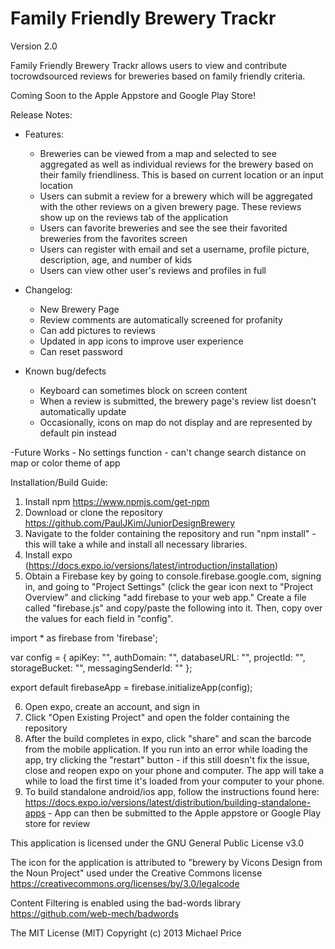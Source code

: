 # Family Friendly Brewery Trackr

Version 2.0

Family Friendly Brewery Trackr allows users to view and contribute tocrowdsourced reviews for breweries based on family friendly criteria. 

Coming Soon to the Apple Appstore and Google Play Store!

Release Notes:
- Features:
  - Breweries can be viewed from a map and selected to see aggregated as well as individual reviews for the brewery based on their family friendliness. This is based on current location or an input location
  - Users can submit a review for a brewery which will be aggregated with the other reviews on a given brewery page. These reviews show up on the reviews tab of the application
  - Users can favorite breweries and see the see their favorited breweries from the favorites screen
  - Users can register with email and set a username, profile picture, description, age, and number of kids
  - Users can view other user's reviews and profiles in full 
  
 - Changelog:
   - New Brewery Page
   - Review comments are automatically screened for profanity
   - Can add pictures to reviews
   - Updated in app icons to improve user experience
   - Can reset password
   
  - Known bug/defects
    - Keyboard can sometimes block on screen content
    - When a review is submitted, the brewery page's review list doesn't automatically update
    - Occasionally, icons on map do not display and are represented by default pin instead
  
  -Future Works
    - No settings function - can't change search distance on map or color theme of app

Installation/Build Guide:
1. Install npm https://www.npmjs.com/get-npm
2. Download or clone the repository https://github.com/PaulJKim/JuniorDesignBrewery
3. Navigate to the folder containing the repository and run "npm install" - this will take a while and install all necessary libraries.
4. Install expo (https://docs.expo.io/versions/latest/introduction/installation) 
5. Obtain a Firebase key by going to console.firebase.google.com, signing in, and going to "Project Settings" (click the gear icon next to "Project Overview" and clicking "add firebase to your web app." Create a file called "firebase.js" and copy/paste the following into it. Then, copy over the values for each field in "config". 

import * as firebase from 'firebase';

var config = {
  apiKey: "",
  authDomain: "",
  databaseURL: "",
  projectId: "",
  storageBucket: "",
  messagingSenderId: ""
};

export default firebaseApp = firebase.initializeApp(config);

6. Open expo, create an account, and sign in
7. Click "Open Existing Project" and open the folder containing the repository
8. After the build completes in expo, click "share" and scan the barcode from the mobile application. If you run into an error while loading the app, try clicking the "restart" button - if this still doesn't fix the issue, close and reopen expo on your phone and computer. The app will take a while to load the first time it's loaded from your computer to your phone. 
9. To build standalone android/ios app, follow the instructions found here: 
  https://docs.expo.io/versions/latest/distribution/building-standalone-apps - App can then be submitted to the Apple appstore or Google Play store for review
  
This application is licensed under the GNU General Public License v3.0
  
The icon for the application is attributed to "brewery by Vicons Design from the Noun Project" used under the Creative Commons license https://creativecommons.org/licenses/by/3.0/legalcode


Content Filtering is enabled using the bad-words library
https://github.com/web-mech/badwords

The MIT License (MIT)
Copyright (c) 2013 Michael Price

